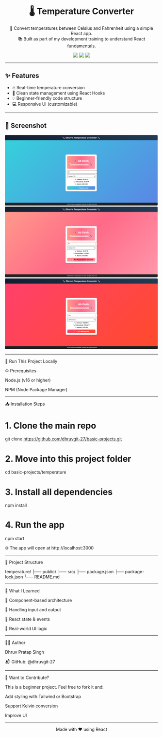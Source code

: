 <h1 align="center">🌡️ Temperature Converter</h1>

<p align="center">
  🔁 Convert temperatures between Celsius and Fahrenheit using a simple React app.<br/>
  📚 Built as part of my development training to understand React fundamentals.
</p>

<div align="center">
  <img src="https://img.shields.io/badge/Tech-React-blue?style=flat-square" />
  <img src="https://img.shields.io/badge/Level-Beginner-green?style=flat-square" />
  <img src="https://img.shields.io/badge/Status-Completed-success?style=flat-square" />
</div>

---

## ✨ Features

- 🔥 Real-time temperature conversion
- 🧠 Clean state management using React Hooks
- 💡 Beginner-friendly code structure
- 💻 Responsive UI (customizable)

---

## 📸 Screenshot

![App Screenshot](./Screenshot.png)
![App Screenshot](./Screenshot2.png)
![App Screenshot](./Screenshot3.png)

---

🚀 Run This Project Locally

⚙️ Prerequisites

Node.js (v16 or higher)

NPM (Node Package Manager)

---

📥 Installation Steps

# 1. Clone the main repo
git clone https://github.com/dhruvgit-27/basic-projects.git

# 2. Move into this project folder
cd basic-projects/temperature

# 3. Install all dependencies
npm install

# 4. Run the app
npm start

🌐 The app will open at http://localhost:3000

---

📁 Project Structure

temperature/
├── public/
├── src/
├── package.json
├── package-lock.json
└── README.md

---

🧠 What I Learned

🔹 Component-based architecture

🔹 Handling input and output

🔹 React state & events

🔹 Real-world UI logic

---

👨‍💻 Author

Dhruv Pratap Singh

📬 GitHub: @dhruvgit-27

---

💬 Want to Contribute?

This is a beginner project. Feel free to fork it and:

Add styling with Tailwind or Bootstrap

Support Kelvin conversion

Improve UI

---

<p align="center"> Made with ❤️ using React </p> 